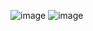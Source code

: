 ![image](https://github.com/user-attachments/assets/2902b94a-bcbc-4c2f-8f5c-5285c6685446)
![image](https://github.com/user-attachments/assets/676ee91a-bf1e-4a41-929c-fbe35d99387d)
